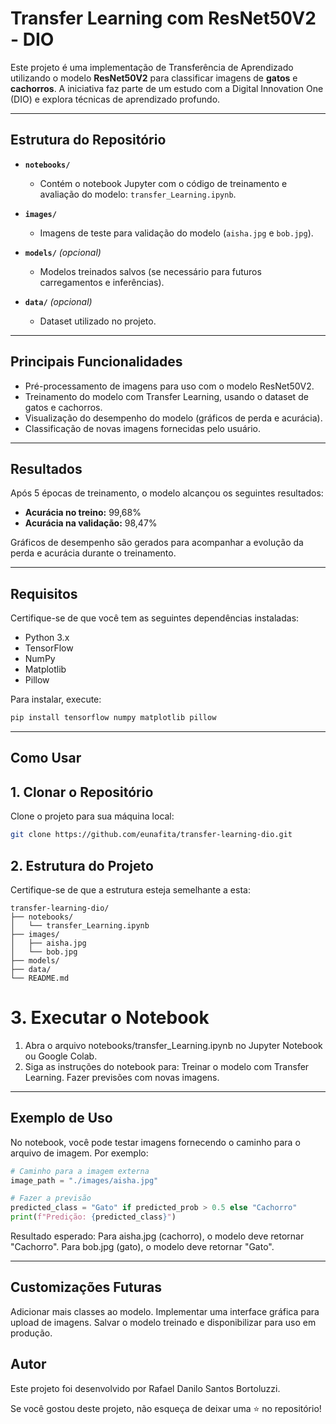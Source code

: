 # Transfer Learning com ResNet50V2 - DIO

Este projeto é uma implementação de Transferência de Aprendizado utilizando o modelo **ResNet50V2** para classificar imagens de **gatos** e **cachorros**. A iniciativa faz parte de um estudo com a Digital Innovation One (DIO) e explora técnicas de aprendizado profundo.

---

## **Estrutura do Repositório**

- **`notebooks/`**
  - Contém o notebook Jupyter com o código de treinamento e avaliação do modelo: `transfer_Learning.ipynb`.
  
- **`images/`**
  - Imagens de teste para validação do modelo (`aisha.jpg` e `bob.jpg`).
  
- **`models/`** *(opcional)*
  - Modelos treinados salvos (se necessário para futuros carregamentos e inferências).

- **`data/`** *(opcional)*
  - Dataset utilizado no projeto.

---

## **Principais Funcionalidades**
- Pré-processamento de imagens para uso com o modelo ResNet50V2.
- Treinamento do modelo com Transfer Learning, usando o dataset de gatos e cachorros.
- Visualização do desempenho do modelo (gráficos de perda e acurácia).
- Classificação de novas imagens fornecidas pelo usuário.

---

## **Resultados**
Após 5 épocas de treinamento, o modelo alcançou os seguintes resultados:
- **Acurácia no treino:** 99,68%
- **Acurácia na validação:** 98,47%

Gráficos de desempenho são gerados para acompanhar a evolução da perda e acurácia durante o treinamento.

---

## **Requisitos**

Certifique-se de que você tem as seguintes dependências instaladas:

- Python 3.x
- TensorFlow
- NumPy
- Matplotlib
- Pillow

Para instalar, execute:

```bash
pip install tensorflow numpy matplotlib pillow
```

---

## **Como Usar**

## 1. Clonar o Repositório

Clone o projeto para sua máquina local:

```bash
git clone https://github.com/eunafita/transfer-learning-dio.git
```

## 2. Estrutura do Projeto

Certifique-se de que a estrutura esteja semelhante a esta:

```arduino
transfer-learning-dio/
├── notebooks/
│   └── transfer_Learning.ipynb
├── images/
│   ├── aisha.jpg
│   └── bob.jpg
├── models/
├── data/
└── README.md
```

# **3. Executar o Notebook**

1. Abra o arquivo notebooks/transfer_Learning.ipynb no Jupyter Notebook ou Google Colab.
1. Siga as instruções do notebook para:
Treinar o modelo com Transfer Learning.
Fazer previsões com novas imagens.

---

## **Exemplo de Uso**

No notebook, você pode testar imagens fornecendo o caminho para o arquivo de imagem. Por exemplo:

```python
# Caminho para a imagem externa
image_path = "./images/aisha.jpg"

# Fazer a previsão
predicted_class = "Gato" if predicted_prob > 0.5 else "Cachorro"
print(f"Predição: {predicted_class}")
```

Resultado esperado:
Para aisha.jpg (cachorro), o modelo deve retornar "Cachorro".
Para bob.jpg (gato), o modelo deve retornar "Gato".

---

## **Customizações Futuras**

Adicionar mais classes ao modelo.
Implementar uma interface gráfica para upload de imagens.
Salvar o modelo treinado e disponibilizar para uso em produção.

## **Autor**

Este projeto foi desenvolvido por Rafael Danilo Santos Bortoluzzi.

Se você gostou deste projeto, não esqueça de deixar uma ⭐ no repositório!













